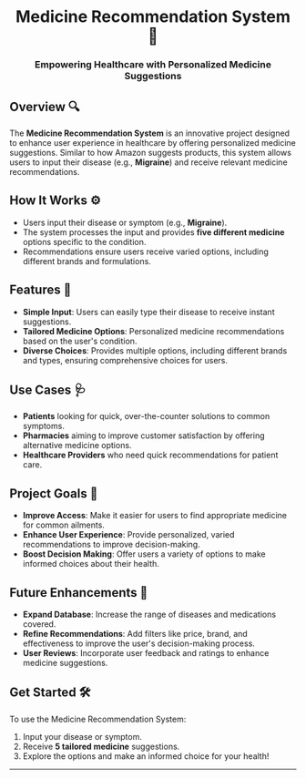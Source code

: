 <h1 align="center">Medicine Recommendation System 💊</h1>
<h3 align="center">Empowering Healthcare with Personalized Medicine Suggestions</h3>


## Overview 🔍
The **Medicine Recommendation System** is an innovative project designed to enhance user experience in healthcare by offering personalized medicine suggestions. Similar to how Amazon suggests products, this system allows users to input their disease (e.g., **Migraine**) and receive relevant medicine recommendations.

## How It Works ⚙️
- Users input their disease or symptom (e.g., **Migraine**).
- The system processes the input and provides **five different medicine** options specific to the condition.
- Recommendations ensure users receive varied options, including different brands and formulations.

## Features 🌟
- **Simple Input**: Users can easily type their disease to receive instant suggestions.
- **Tailored Medicine Options**: Personalized medicine recommendations based on the user's condition.
- **Diverse Choices**: Provides multiple options, including different brands and types, ensuring comprehensive choices for users.

## Use Cases 🩺
- **Patients** looking for quick, over-the-counter solutions to common symptoms.
- **Pharmacies** aiming to improve customer satisfaction by offering alternative medicine options.
- **Healthcare Providers** who need quick recommendations for patient care.

## Project Goals 🎯
- **Improve Access**: Make it easier for users to find appropriate medicine for common ailments.
- **Enhance User Experience**: Provide personalized, varied recommendations to improve decision-making.
- **Boost Decision Making**: Offer users a variety of options to make informed choices about their health.

## Future Enhancements 🚀
- **Expand Database**: Increase the range of diseases and medications covered.
- **Refine Recommendations**: Add filters like price, brand, and effectiveness to improve the user's decision-making process.
- **User Reviews**: Incorporate user feedback and ratings to enhance medicine suggestions.

## Get Started 🛠️
To use the Medicine Recommendation System:
1. Input your disease or symptom.
2. Receive **5 tailored medicine** suggestions.
3. Explore the options and make an informed choice for your health!

---

